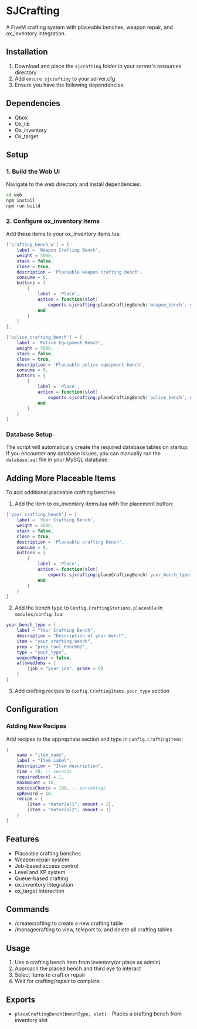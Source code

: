 # SJCrafting

A FiveM crafting system with placeable benches, weapon repair, and ox_inventory integration.

## Installation

1. Download and place the `sjcrafting` folder in your server's resources directory
2. Add `ensure sjcrafting` to your server.cfg
3. Ensure you have the following dependencies:

## Dependencies
- Qbox
- Ox_lib
- Ox_inventory  
- Ox_target

## Setup

### 1. Build the Web UI

Navigate to the web directory and install dependencies:

```bash
cd web
npm install
npm run build
```

### 2. Configure ox_inventory Items

Add these items to your ox_inventory items.lua:

```lua
['crafting_bench_w'] = {
    label = 'Weapon Crafting Bench',
    weight = 5000,
    stack = false,
    close = true,
    description = 'Placeable weapon crafting bench',
    consume = 0,
    buttons = {
        {
            label = 'Place',
            action = function(slot)
                exports.sjcrafting:placeCraftingBench('weapon_bench', slot)
            end
        }
    }
},

['police_crafting_bench'] = {
    label = 'Police Equipment Bench', 
    weight = 5000,
    stack = false,
    close = true,
    description = 'Placeable police equipment bench',
    consume = 0,
    buttons = {
        {
            label = 'Place',
            action = function(slot)
                exports.sjcrafting:placeCraftingBench('police_bench', slot)
            end
        }
    }
}
```

### Database Setup

The script will automatically create the required database tables on startup. If you encounter any database issues, you can manually run the `database.sql` file in your MySQL database.

## Adding More Placeable Items

To add additional placeable crafting benches:

1. Add the item to ox_inventory items.lua with the placement button:

```lua
['your_crafting_bench'] = {
    label = 'Your Crafting Bench',
    weight = 5000,
    stack = false,
    close = true,
    description = 'Placeable crafting bench',
    consume = 0,
    buttons = {
        {
            label = 'Place',
            action = function(slot)
                exports.sjcrafting:placeCraftingBench('your_bench_type', slot)
            end
        }
    }
}
```

2. Add the bench type to `Config.CraftingStations.placeable` in `modules/config.lua`:

```lua
your_bench_type = {
    label = "Your Crafting Bench",
    description = "Description of your bench",
    item = "your_crafting_bench",
    prop = "prop_tool_bench02",
    type = "your_type",
    weaponRepair = false,
    allowedJobs = {
        {job = "your_job", grade = 0}
    }
}
```

3. Add crafting recipes to `Config.CraftingItems.your_type` section

## Configuration

### Adding New Recipes

Add recipes to the appropriate section and type in `Config.CraftingItems`:

```lua
{
    name = "item_name",
    label = "Item Label",
    description = "Item description",
    time = 30, -- seconds
    requiredLevel = 1,
    maxAmount = 10,
    successChance = 100, -- percentage
    xpReward = 10,
    recipe = {
        {item = "material1", amount = 2},
        {item = "material2", amount = 1}
    }
}
```

## Features

- Placeable crafting benches
- Weapon repair system
- Job-based access control
- Level and XP system
- Queue-based crafting
- ox_inventory integration
- ox_target interaction

## Commands
- /createcrafting to create a new crafting table
- /managecrafting to view, teleport to, and delete all crafting tables

## Usage

1. Use a crafting bench item from inventory(or place as admin)
2. Approach the placed bench and third eye to interact
3. Select items to craft or repair
4. Wait for crafting/repair to complete

## Exports

- `placeCraftingBench(benchType, slot)` - Places a crafting bench from inventory slot 
